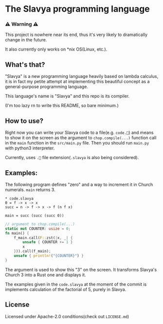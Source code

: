 # The Slavya programming language

### ⚠️ Warning ⚠️
This project is nowhere near its end, thus it's very likely
    to dramatically change in the future.

It also currently only works on *nix OS(Linux, etc.).

## What's that?
"Slavya" is a new programming language heavily based on lambda calculus,
    it is in fact my petite attempt at implementing this beautiful concept
    as a general-purpose programming language.

This language's name is "Slavya" and this repo is its compiler.

(I'm too lazy rn to write this README, so bare minimum.)

## How to use?
Right now you can write your Slavya code to a file(e.g. `code.🌲`)
    and means to show it on the screen as the argument to `chop.compile(...)`
    function call in the `main` function in the `src/main.py` file.
Then you should run `main.py` with python3 interpreter.

Currently, uses `.🌲` file extension(`.slavya` is also being considered).

## Examples:
The following program defines "zero" and a way to increment it
    in Church numerals. `main` returns 3.
```
* code.slavya
0 = f -> x -> x
succ = n -> f -> x -> f (n f x)

main = succ (succ (succ 0))
```
```rust
// argument to chop.compile(...)
static mut COUNTER: usize = 0;
fn main() {
    f_main.call(F::zst(|x, _| {
        unsafe { COUNTER += 1 }
        x
    })).call(f_main);
    unsafe { println!("{COUNTER}") }
}
```
The argument is used to show this "3" on the screen.
It transforms Slavya's Church 3 into a Rust one and displays it.

The examples given in the `code.slavya` at the moment of the commit is implements
calculation of the factorial of 5, purely in Slavya.

## License
Licensed under Apache-2.0 conditions(check out `LICENSE.md`)
